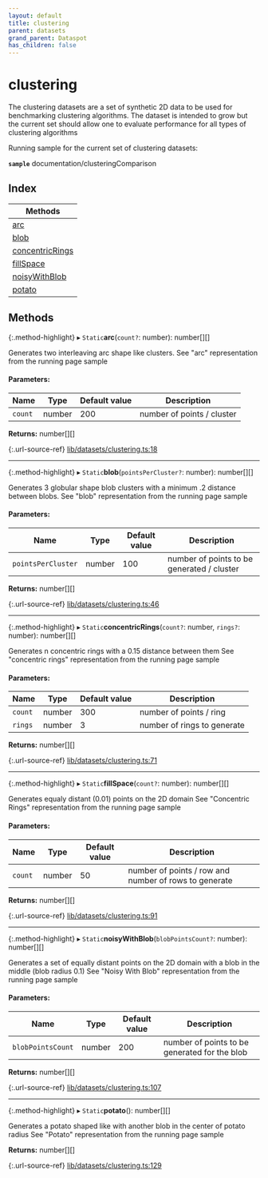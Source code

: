 ```yaml
---
layout: default
title: clustering
parent: datasets
grand_parent: Dataspot
has_children: false
---
```


# clustering

The clustering datasets are a set of synthetic 2D data to be used
for benchmarking clustering algorithms. The dataset is intended to grow
but the current set should allow one to evaluate performance for all types
of clustering algorithms

Running sample for the current set of clustering datasets:

**`sample`** documentation/clusteringComparison

<div class="running-sample">
    <span class="running-sample-container" data-ref="documentation/clusteringComparison"></span>
    <script src='/dataspot/samples/clusteringComparison.js' title="documentation/clusteringComparison"></script>
</div>

## Index

| Methods |
|-----------|
| [arc](#arc) |
| [blob](#blob) |
| [concentricRings](#concentricrings) |
| [fillSpace](#fillspace) |
| [noisyWithBlob](#noisywithblob) |
| [potato](#potato) |

## Methods

{:.method-highlight}
▸ `Static`**arc**(`count?`: number): number[][]

Generates two interleaving arc shape like clusters.
See "arc" representation from the running page sample

#### Parameters:

Name | Type | Default value | Description |
------ | ------ | ------ | ------ |
`count` | number | 200 | number of points / cluster  |

**Returns:** number[][]

{:.url-source-ref}
[lib/datasets/clustering.ts:18](https://github.com/ascentcore/dataspot/blob/e77cac2/lib/datasets/clustering.ts#L18)

___

{:.method-highlight}
▸ `Static`**blob**(`pointsPerCluster?`: number): number[][]

Generates 3 globular shape blob clusters with a minimum .2 distance between blobs.
See "blob" representation from the running page sample

#### Parameters:

Name | Type | Default value | Description |
------ | ------ | ------ | ------ |
`pointsPerCluster` | number | 100 | number of points to be generated / cluster  |

**Returns:** number[][]

{:.url-source-ref}
[lib/datasets/clustering.ts:46](https://github.com/ascentcore/dataspot/blob/e77cac2/lib/datasets/clustering.ts#L46)

___

{:.method-highlight}
▸ `Static`**concentricRings**(`count?`: number, `rings?`: number): number[][]

Generates n concentric rings with a 0.15 distance between them
See "concentric rings" representation from the running page sample

#### Parameters:

Name | Type | Default value | Description |
------ | ------ | ------ | ------ |
`count` | number | 300 | number of points / ring |
`rings` | number | 3 | number of rings to generate  |

**Returns:** number[][]

{:.url-source-ref}
[lib/datasets/clustering.ts:71](https://github.com/ascentcore/dataspot/blob/e77cac2/lib/datasets/clustering.ts#L71)

___

{:.method-highlight}
▸ `Static`**fillSpace**(`count?`: number): number[][]

Generates equaly distant (0.01) points on the 2D domain
See "Concentric Rings" representation from the running page sample

#### Parameters:

Name | Type | Default value | Description |
------ | ------ | ------ | ------ |
`count` | number | 50 | number of points / row and number of rows to generate  |

**Returns:** number[][]

{:.url-source-ref}
[lib/datasets/clustering.ts:91](https://github.com/ascentcore/dataspot/blob/e77cac2/lib/datasets/clustering.ts#L91)

___

{:.method-highlight}
▸ `Static`**noisyWithBlob**(`blobPointsCount?`: number): number[][]

Generates a set of equally distant points on the 2D domain with a blob in the middle (blob radius 0.1)
See "Noisy With Blob" representation from the running page sample

#### Parameters:

Name | Type | Default value | Description |
------ | ------ | ------ | ------ |
`blobPointsCount` | number | 200 | number of points to be generated for the blob  |

**Returns:** number[][]

{:.url-source-ref}
[lib/datasets/clustering.ts:107](https://github.com/ascentcore/dataspot/blob/e77cac2/lib/datasets/clustering.ts#L107)

___

{:.method-highlight}
▸ `Static`**potato**(): number[][]

Generates a potato shaped like with another blob in the center of potato radius
See "Potato" representation from the running page sample

**Returns:** number[][]

{:.url-source-ref}
[lib/datasets/clustering.ts:129](https://github.com/ascentcore/dataspot/blob/e77cac2/lib/datasets/clustering.ts#L129)

